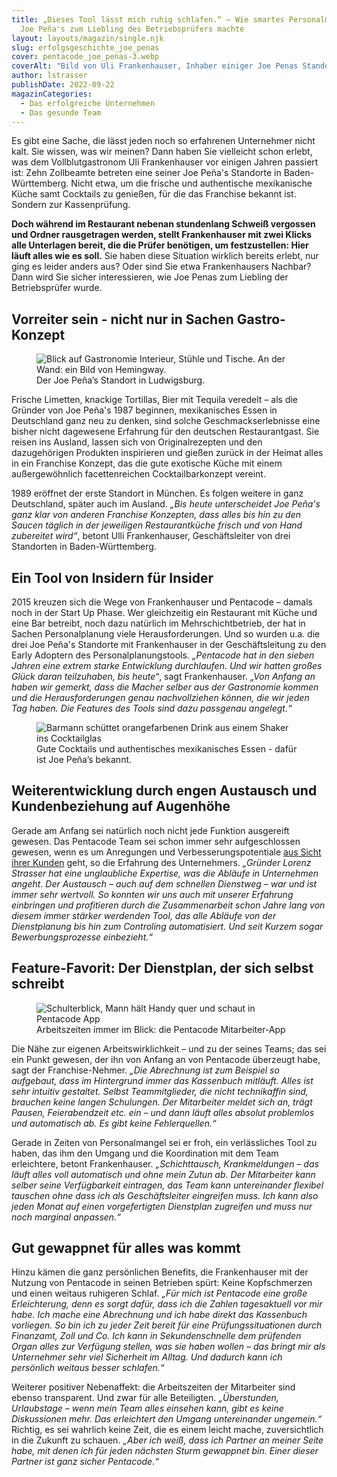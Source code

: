 ```yaml
---
title: „Dieses Tool lässt mich ruhig schlafen.“ – Wie smartes Personalmanagement
  Joe Peña's zum Liebling des Betriebsprüfers machte
layout: layouts/magazin/single.njk
slug: erfolgsgeschichte_joe_penas
cover: pentacode_joe_penas-3.webp
coverAlt: "Bild von Uli Frankenhauser, Inhaber einiger Joe Penas Standorte"
author: lstrasser
publishDate: 2022-09-22
magazinCategories:
  - Das erfolgreiche Unternehmen
  - Das gesunde Team
---
```


Es gibt eine Sache, die lässt jeden noch so erfahrenen Unternehmer nicht kalt.
Sie wissen, was wir meinen? Dann haben Sie vielleicht schon erlebt, was dem
Vollblutgastronom Uli Frankenhauser vor einigen Jahren passiert ist: Zehn
Zollbeamte betreten eine seiner Joe Peña's Standorte in Baden-Württemberg. Nicht
etwa, um die frische und authentische mexikanische Küche samt Cocktails zu
genießen, für die das Franchise bekannt ist. Sondern zur Kassenprüfung.

**Doch während im Restaurant nebenan stundenlang Schweiß vergossen und Ordner
rausgetragen werden, stellt Frankenhauser mit zwei Klicks alle Unterlagen
bereit, die die Prüfer benötigen, um festzustellen: Hier läuft alles wie es
soll.** Sie haben diese Situation wirklich bereits erlebt, nur ging es leider
anders aus? Oder sind Sie etwa Frankenhausers Nachbar? Dann wird Sie sicher
interessieren, wie Joe Penas zum Liebling der Betriebsprüfer wurde.

## Vorreiter sein - nicht nur in Sachen Gastro-Konzept

<figure class="float right width-40pc">
  <img src="pentacode_joe_penas-20.webp" alt="Blick auf Gastronomie Interieur, Stühle und Tische. An der Wand: ein Bild von Hemingway.">
  <figcaption>Der Joe Peña’s Standort in Ludwigsburg.</figcaption>
</figure>

Frische Limetten, knackige Tortillas, Bier mit Tequila veredelt – als die
Gründer von Joe Peña's 1987 beginnen, mexikanisches Essen in Deutschland ganz
neu zu denken, sind solche Geschmackserlebnisse eine bisher nicht dagewesene
Erfahrung für den deutschen Restaurantgast. Sie reisen ins Ausland, lassen sich
von Originalrezepten und den dazugehörigen Produkten inspirieren und gießen
zurück in der Heimat alles in ein Franchise Konzept, das die gute exotische
Küche mit einem außergewöhnlich facettenreichen Cocktailbarkonzept vereint.

1989 eröffnet der erste Standort in München. Es folgen weitere in ganz
Deutschland, später auch im Ausland. <cite>„Bis heute unterscheidet Joe Peña's ganz
klar von anderen Franchise Konzepten, dass alles bis hin zu den Saucen täglich
in der jeweiligen Restaurantküche frisch und von Hand zubereitet wird“</cite>, betont
Ulli Frankenhauser, Geschäftsleiter von drei Standorten in Baden-Württemberg.

## Ein Tool von Insidern für Insider

2015 kreuzen sich die Wege von Frankenhauser und Pentacode – damals noch in der
Start Up Phase. Wer gleichzeitig ein Restaurant mit Küche und eine Bar betreibt,
noch dazu natürlich im Mehrschichtbetrieb, der hat in Sachen Personalplanung
viele Herausforderungen. Und so wurden u.a. die drei Joe Peña's Standorte mit
Frankenhauser in der Geschäftsleitung zu den Early Adoptern des
Personalplanungstools. <cite>„Pentacode hat in den sieben Jahren eine extrem starke
Entwicklung durchlaufen. Und wir hatten großes Glück daran teilzuhaben, bis
heute“</cite>, sagt Frankenhauser. <cite>„Von Anfang an haben wir gemerkt, dass die Macher
selber aus der Gastronomie kommen und die Herausforderungen genau nachvollziehen
können, die wir jeden Tag haben. Die Features des Tools sind dazu passgenau
angelegt.“</cite>

<figure class="">
  <img src="pentacode_joe_penas-25.webp" alt="Barmann schüttet orangefarbenen Drink aus einem Shaker ins Cocktailglas">
  <figcaption>Gute Cocktails und authentisches mexikanisches Essen - dafür ist Joe Peña’s bekannt.</figcaption>
</figure>

## Weiterentwicklung durch engen Austausch und Kundenbeziehung auf Augenhöhe

Gerade am Anfang sei natürlich noch nicht jede Funktion ausgereift gewesen. Das
Pentacode Team sei schon immer sehr aufgeschlossen gewesen, wenn es um
Anregungen und Verbesserungspotentiale [aus Sicht ihrer
Kunden](../interview_chefentwickler/) geht, so die Erfahrung des Unternehmers.
<cite>„Gründer Lorenz Strasser hat eine unglaubliche Expertise, was die Abläufe in
Unternehmen angeht. Der Austausch – auch auf dem schnellen Dienstweg – war und
ist immer sehr wertvoll. So konnten wir uns auch mit unserer Erfahrung
einbringen und profitieren durch die Zusammenarbeit schon Jahre lang von diesem
immer stärker werdenden Tool, das alle Abläufe von der Dienstplanung bis hin zum
Controling automatisiert. Und seit Kurzem sogar Bewerbungsprozesse einbezieht.“</cite>

## Feature-Favorit: Der Dienstplan, der sich selbst schreibt

<figure class="float left width-30pc">
  <img src="pentacode_joe_penas-30.webp" alt="Schulterblick, Mann hält Handy quer und schaut in Pentacode App">
  <figcaption>Arbeitszeiten immer im Blick: die Pentacode Mitarbeiter-App</figcaption>
</figure>

Die Nähe zur eigenen Arbeitswirklichkeit – und zu der seines Teams; das sei ein
Punkt gewesen, der ihn von Anfang an von Pentacode überzeugt habe, sagt der
Franchise-Nehmer. <cite>„Die Abrechnung ist zum Beispiel so aufgebaut, dass im
Hintergrund immer das Kassenbuch mitläuft. Alles ist sehr intuitiv gestaltet.
Selbst Teammitglieder, die nicht technikaffin sind, brauchen keine langen
Schulungen. Der Mitarbeiter meldet sich an, trägt Pausen, Feierabendzeit etc.
ein – und dann läuft alles absolut problemlos und automatisch ab. Es gibt keine
Fehlerquellen.“</cite>

Gerade in Zeiten von Personalmangel sei er froh,
ein verlässliches Tool zu haben, das ihm den Umgang und die Koordination mit dem
Team erleichtere, betont Frankenhauser. <cite>„Schichttausch, Krankmeldungen – das
läuft alles voll automatisch und ohne mein Zutun ab. Der Mitarbeiter kann selber
seine Verfügbarkeit eintragen, das Team kann untereinander flexibel tauschen
ohne dass ich als Geschäftsleiter eingreifen muss. Ich kann also jeden Monat auf
einen vorgefertigten Dienstplan zugreifen und muss nur noch marginal anpassen.“</cite>

## Gut gewappnet für alles was kommt

Hinzu kämen die ganz persönlichen Benefits, die Frankenhauser mit der Nutzung
von Pentacode in seinen Betrieben spürt: Keine Kopfschmerzen und einen weitaus
ruhigeren Schlaf. <cite>„Für mich ist Pentacode eine große Erleichterung, denn es
sorgt dafür, dass ich die Zahlen tagesaktuell vor mir habe. Ich mache eine
Abrechnung und ich habe direkt das Kassenbuch vorliegen. So bin ich zu jeder
Zeit bereit für eine Prüfungssituationen durch Finanzamt, Zoll und Co. Ich kann
in Sekundenschnelle dem prüfenden Organ alles zur Verfügung stellen, was sie
haben wollen – das bringt mir als Unternehmer sehr viel Sicherheit im Alltag.
Und dadurch kann ich persönlich weitaus besser schlafen.“</cite>

Weiterer positiver Nebenaffekt: die Arbeitszeiten der Mitarbeiter sind ebenso
transparent. Und zwar für alle Beteiligten. <cite>„Überstunden, Urlaubstage – wenn
mein Team alles einsehen kann, gibt es keine Diskussionen mehr. Das erleichtert
den Umgang untereinander ungemein.“</cite> Richtig, es sei wahrlich keine Zeit, die es
einem leicht mache, zuversichtlich in die Zukunft zu schauen. <cite>„Aber ich weiß,
dass ich Partner an meiner Seite habe, mit denen ich für jeden nächsten Sturm
gewappnet bin. Einer dieser Partner ist ganz sicher Pentacode.“</cite>
